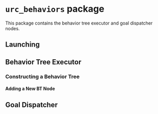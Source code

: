 # `urc_behaviors` package

This package contains the behavior tree executor and goal dispatcher nodes.

## Launching

## Behavior Tree Executor

### Constructing a Behavior Tree

#### Adding a New BT Node

## Goal Dispatcher